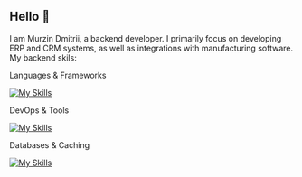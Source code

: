 ## Hello 👋


I am Murzin Dmitrii, a backend developer. I primarily focus on developing ERP and CRM systems, as well as integrations with manufacturing software.
My backend skils:

Languages & Frameworks

[![My Skills](https://skillicons.dev/icons?i=cs,dotnet,php,laravel)](https://skillicons.dev)

DevOps & Tools

[![My Skills](https://skillicons.dev/icons?i=docker,nginx,git,github,gitlab,windows,linux,ubuntu)](https://skillicons.dev)

Databases & Caching

[![My Skills](https://skillicons.dev/icons?i=postgres,sqlite,redis)](https://skillicons.dev)
